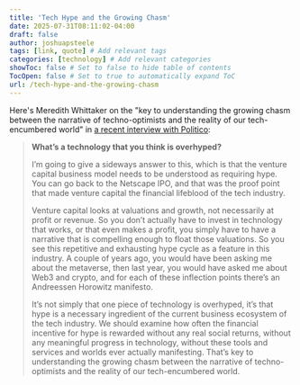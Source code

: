 ```yaml
---
title: 'Tech Hype and the Growing Chasm'
date: 2025-07-31T08:11:02-04:00
draft: false
author: joshuapsteele
tags: [link, quote] # Add relevant tags
categories: [technology] # Add relevant categories
showToc: false # Set to false to hide table of contents
TocOpen: false # Set to true to automatically expand ToC
url: /tech-hype-and-the-growing-chasm
---
```


Here's Meredith Whittaker on the "key to understanding the growing chasm between the narrative of techno-optimists and the reality of our tech-encumbered world" in [a recent interview with Politico](https://www.politico.com/newsletters/digital-future-daily/2023/12/01/5-questions-for-meredith-whittaker-00129677):

> **What’s a technology that you think is overhyped?**
>
> I’m going to give a sideways answer to this, which is that the venture capital business model needs to be understood as requiring hype. You can go back to the Netscape IPO, and that was the proof point that made venture capital the financial lifeblood of the tech industry.
> 
> Venture capital looks at valuations and growth, not necessarily at profit or revenue. So you don’t actually have to invest in technology that works, or that even makes a profit, you simply have to have a narrative that is compelling enough to float those valuations. So you see this repetitive and exhausting hype cycle as a feature in this industry. A couple of years ago, you would have been asking me about the metaverse, then last year, you would have asked me about Web3 and crypto, and for each of these inflection points there’s an Andreessen Horowitz manifesto.
> 
> It’s not simply that one piece of technology is overhyped, it’s that hype is a necessary ingredient of the current business ecosystem of the tech industry. We should examine how often the financial incentive for hype is rewarded without any real social returns, without any meaningful progress in technology, without these tools and services and worlds ever actually manifesting. That’s key to understanding the growing chasm between the narrative of techno-optimists and the reality of our tech-encumbered world.